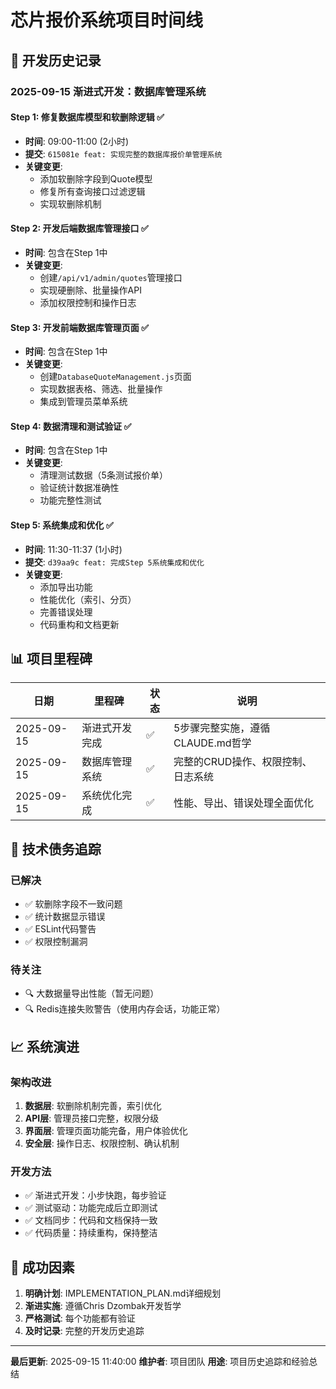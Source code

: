 # 芯片报价系统项目时间线

## 📅 开发历史记录

### 2025-09-15 渐进式开发：数据库管理系统

#### Step 1: 修复数据库模型和软删除逻辑 ✅
- **时间**: 09:00-11:00 (2小时)
- **提交**: `615081e feat: 实现完整的数据库报价单管理系统`
- **关键变更**:
  - 添加软删除字段到Quote模型
  - 修复所有查询接口过滤逻辑
  - 实现软删除机制

#### Step 2: 开发后端数据库管理接口 ✅
- **时间**: 包含在Step 1中
- **关键变更**:
  - 创建`/api/v1/admin/quotes`管理接口
  - 实现硬删除、批量操作API
  - 添加权限控制和操作日志

#### Step 3: 开发前端数据库管理页面 ✅
- **时间**: 包含在Step 1中
- **关键变更**:
  - 创建`DatabaseQuoteManagement.js`页面
  - 实现数据表格、筛选、批量操作
  - 集成到管理员菜单系统

#### Step 4: 数据清理和测试验证 ✅
- **时间**: 包含在Step 1中
- **关键变更**:
  - 清理测试数据（5条测试报价单）
  - 验证统计数据准确性
  - 功能完整性测试

#### Step 5: 系统集成和优化 ✅
- **时间**: 11:30-11:37 (1小时)
- **提交**: `d39aa9c feat: 完成Step 5系统集成和优化`
- **关键变更**:
  - 添加导出功能
  - 性能优化（索引、分页）
  - 完善错误处理
  - 代码重构和文档更新

## 📊 项目里程碑

| 日期 | 里程碑 | 状态 | 说明 |
|------|--------|------|------|
| 2025-09-15 | 渐进式开发完成 | ✅ | 5步骤完整实施，遵循CLAUDE.md哲学 |
| 2025-09-15 | 数据库管理系统 | ✅ | 完整的CRUD操作、权限控制、日志系统 |
| 2025-09-15 | 系统优化完成 | ✅ | 性能、导出、错误处理全面优化 |

## 🔧 技术债务追踪

### 已解决
- ✅ 软删除字段不一致问题
- ✅ 统计数据显示错误
- ✅ ESLint代码警告
- ✅ 权限控制漏洞

### 待关注
- 🔍 大数据量导出性能（暂无问题）
- 🔍 Redis连接失败警告（使用内存会话，功能正常）

## 📈 系统演进

### 架构改进
1. **数据层**: 软删除机制完善，索引优化
2. **API层**: 管理员接口完整，权限分级
3. **界面层**: 管理页面功能完备，用户体验优化
4. **安全层**: 操作日志、权限控制、确认机制

### 开发方法
- ✅ 渐进式开发：小步快跑，每步验证
- ✅ 测试驱动：功能完成后立即测试
- ✅ 文档同步：代码和文档保持一致
- ✅ 代码质量：持续重构，保持整洁

## 🎯 成功因素

1. **明确计划**: IMPLEMENTATION_PLAN.md详细规划
2. **渐进实施**: 遵循Chris Dzombak开发哲学
3. **严格测试**: 每个功能都有验证
4. **及时记录**: 完整的开发历史追踪

---

**最后更新**: 2025-09-15 11:40:00
**维护者**: 项目团队
**用途**: 项目历史追踪和经验总结